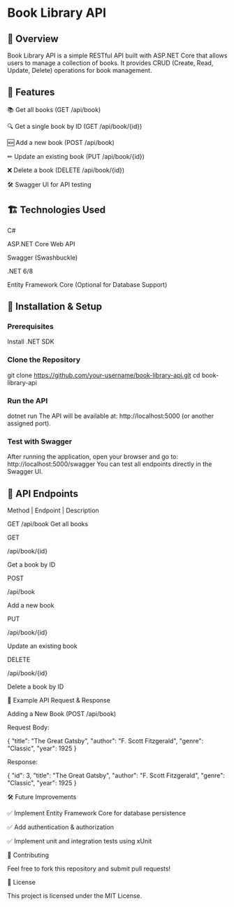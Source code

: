 # Book Library API

## 📌 Overview

Book Library API is a simple RESTful API built with ASP.NET Core that allows users to manage a collection of books. It provides CRUD (Create, Read, Update, Delete) operations for book management.

## 🚀 Features

📚 Get all books (GET /api/book)

🔍 Get a single book by ID (GET /api/book/{id})

🆕 Add a new book (POST /api/book)

✏ Update an existing book (PUT /api/book/{id})

❌ Delete a book (DELETE /api/book/{id})

🛠 Swagger UI for API testing

## 🏗 Technologies Used

C#

ASP.NET Core Web API

Swagger (Swashbuckle)

.NET 6/8

Entity Framework Core (Optional for Database Support)

## 🔧 Installation & Setup

### Prerequisites
Install .NET SDK

### Clone the Repository
git clone https://github.com/your-username/book-library-api.git
cd book-library-api

### Run the API
dotnet run
The API will be available at: http://localhost:5000 (or another assigned port).

### Test with Swagger
After running the application, open your browser and go to:
http://localhost:5000/swagger
You can test all endpoints directly in the Swagger UI.

## 🔗 API Endpoints

Method | Endpoint | Description

GET /api/book Get all books

GET

/api/book/{id}

Get a book by ID

POST

/api/book

Add a new book

PUT

/api/book/{id}

Update an existing book

DELETE

/api/book/{id}

Delete a book by ID

📄 Example API Request & Response

Adding a New Book (POST /api/book)

Request Body:

{
  "title": "The Great Gatsby",
  "author": "F. Scott Fitzgerald",
  "genre": "Classic",
  "year": 1925
}

Response:

{
  "id": 3,
  "title": "The Great Gatsby",
  "author": "F. Scott Fitzgerald",
  "genre": "Classic",
  "year": 1925
}

🛠 Future Improvements

✅ Implement Entity Framework Core for database persistence

✅ Add authentication & authorization

✅ Implement unit and integration tests using xUnit

🤝 Contributing

Feel free to fork this repository and submit pull requests!

📜 License

This project is licensed under the MIT License.

